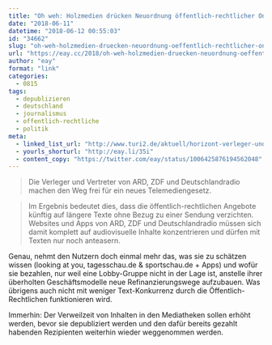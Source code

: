 ```yaml
---
title: "Oh weh: Holzmedien drücken Neuordnung öffentlich-rechtlicher Online-Angebote durch"
date: "2018-06-11"
datetime: "2018-06-12 00:55:03"
id: "34662"
slug: "oh-weh-holzmedien-druecken-neuordnung-oeffentlich-rechtlicher-online-angebote-durch"
url: "https://eay.cc/2018/oh-weh-holzmedien-druecken-neuordnung-oeffentlich-rechtlicher-online-angebote-durch/"
author: "eay"
format: "link"
categories:
  - 0815
tags:
  - depublizieren
  - deutschland
  - journalismus
  - offentlich-rechtliche
  - politik
meta:
  - linked_list_url: "http://www.turi2.de/aktuell/horizont-verleger-und-intendanten-einigen-sich-auf-neuordnung-oeffentlich-rechtlicher-online-angebote/"
  - yourls_shorturl: "http://eay.li/35i"
  - content_copy: "https://twitter.com/eay/status/1006425876194562048"
---
```


> Die Verleger und Vertreter von ARD, ZDF und Deutschlandradio machen den Weg frei für ein neues Telemediengesetz.

> Im Ergebnis bedeutet dies, dass die öffentlich-rechtlichen Angebote künftig auf längere Texte ohne Bezug zu einer Sendung verzichten. Websites und Apps von ARD, ZDF und Deutschlandradio müssen sich damit komplett auf audiovisuelle Inhalte konzentrieren und dürfen mit Texten nur noch anteasern.

Genau, nehmt den Nutzern doch einmal mehr das, was sie zu schätzen wissen (looking at you, tagesschau.de & sportschau.de + Apps) und wofür sie bezahlen, nur weil eine Lobby-Gruppe nicht in der Lage ist, anstelle ihrer überholten Geschäftsmodelle neue Refinanzierungswege aufzubauen. Was übrigens auch nicht mit weniger Text-Konkurrenz durch die Öffentlich-Rechtlichen funktionieren wird.

Immerhin: Der Verweilzeit von Inhalten in den Mediatheken sollen erhöht werden, bevor sie depubliziert werden und den dafür bereits gezahlt habenden Rezipienten weiterhin wieder weggenommen werden.
